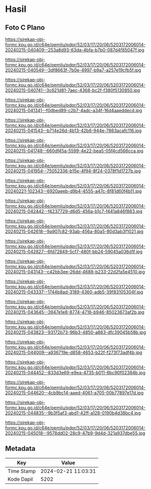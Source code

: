 # Hasil

## Foto C Plano

https://sirekap-obj-formc.kpu.go.id/c64e/pemilu/pdpr/52/03/17/20/06/5203172006014-20240215-040409--253a8d93-63da-4bfa-b7b0-087d4f85047f.jpg

https://sirekap-obj-formc.kpu.go.id/c64e/pemilu/pdpr/52/03/17/20/06/5203172006014-20240215-040549--3df8663f-7b0e-4997-b9a7-a257e19cfb5f.jpg

https://sirekap-obj-formc.kpu.go.id/c64e/pemilu/pdpr/52/03/17/20/06/5203172006014-20240215-040741--3c621d81-7aec-4368-bc2f-f380f5130850.jpg

https://sirekap-obj-formc.kpu.go.id/c64e/pemilu/pdpr/52/03/17/20/06/5203172006014-20240215-041341--f0dbed89-c2b7-4adc-a34f-16d4aaeddecd.jpg

https://sirekap-obj-formc.kpu.go.id/c64e/pemilu/pdpr/52/03/17/20/06/5203172006014-20240215-041543--b714e26d-4b13-42b6-944e-7863acafc116.jpg

https://sirekap-obj-formc.kpu.go.id/c64e/pemilu/pdpr/52/03/17/20/06/5203172006014-20240215-041748--660df45a-5599-4e22-bea5-05f4cd566cca.jpg

https://sirekap-obj-formc.kpu.go.id/c64e/pemilu/pdpr/52/03/17/20/06/5203172006014-20240215-041954--75052336-b15e-4f94-8f24-0378f1d1727b.jpg

https://sirekap-obj-formc.kpu.go.id/c64e/pemilu/pdpr/52/03/17/20/06/5203172006014-20240221-102343--6920aeeb-d9b4-4555-a47c-8f81d60f4b11.jpg

https://sirekap-obj-formc.kpu.go.id/c64e/pemilu/pdpr/52/03/17/20/06/5203172006014-20240215-042442--f4237729-d6d5-456a-b1c7-f441a846f883.jpg

https://sirekap-obj-formc.kpu.go.id/c64e/pemilu/pdpr/52/03/17/20/06/5203172006014-20240215-042618--9a907c82-93ab-456a-80a5-80d3ab3f1021.jpg

https://sirekap-obj-formc.kpu.go.id/c64e/pemilu/pdpr/52/03/17/20/06/5203172006014-20240215-042827--6fd72849-5cf7-480f-bb24-59045a036d1f.jpg

https://sirekap-obj-formc.kpu.go.id/c64e/pemilu/pdpr/52/03/17/20/06/5203172006014-20240215-043143--c42bb3ee-26dd-4688-b233-22d2fa5e4510.jpg

https://sirekap-obj-formc.kpu.go.id/c64e/pemilu/pdpr/52/03/17/20/06/5203172006014-20240215-043337--1744b8ad-3189-4360-adb5-39f83105304f.jpg

https://sirekap-obj-formc.kpu.go.id/c64e/pemilu/pdpr/52/03/17/20/06/5203172006014-20240215-043645--3947e1e8-8774-4716-b946-85023673af2b.jpg

https://sirekap-obj-formc.kpu.go.id/c64e/pemilu/pdpr/52/03/17/20/06/5203172006014-20240215-043823--93172b73-96b3-4850-a863-dfc39045b58b.jpg

https://sirekap-obj-formc.kpu.go.id/c64e/pemilu/pdpr/52/03/17/20/06/5203172006014-20240215-044009--a936719e-d858-4653-b22f-f273f73adf4b.jpg

https://sirekap-obj-formc.kpu.go.id/c64e/pemilu/pdpr/52/03/17/20/06/5203172006014-20240215-044452--833d3e69-e9ea-4735-b011-6bc90f02384b.jpg

https://sirekap-obj-formc.kpu.go.id/c64e/pemilu/pdpr/52/03/17/20/06/5203172006014-20240215-044620--4cb9bc14-aaed-4061-a705-00b77897e17d.jpg

https://sirekap-obj-formc.kpu.go.id/c64e/pemilu/pdpr/52/03/17/20/06/5203172006014-20240215-044835--9b3f5af3-abd1-42ff-a128-0190b4d38bc4.jpg

https://sirekap-obj-formc.kpu.go.id/c64e/pemilu/pdpr/52/03/17/20/06/5203172006014-20240215-045018--9578dd02-28c9-47b9-9d4d-321a937dbe55.jpg


## Metadata

| Key        | Value               |
| ---------- | ------------------- |
| Time Stamp | 2024-02-21 11:03:31 |
| Kode Dapil | 5202                |



